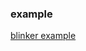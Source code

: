 ### example

[blinker example](http://htmlpreview.github.io/?https://github.com/Laisky/HelloWorld/blob/master/python/src/blinker/blinker.html)
